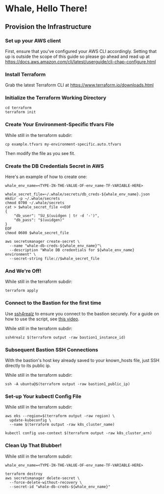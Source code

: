 # Whale, Hello There!

## Provision the Infrastructure

### Set up your AWS client

First, ensure that you've configured your AWS CLI accordingly. Setting
that up is outside the scope of this guide so please go ahead and read
up at https://docs.aws.amazon.com/cli/latest/userguide/cli-chap-configure.html


### Install Terraform

Grab the latest Terraform CLI at https://www.terraform.io/downloads.html


### Initialize the Terraform Working Directory

```
cd terraform
terraform init
```


### Create Your Environment-Specific tfvars File

While still in the terraform subdir:

```
cp example.tfvars my-environment-specific.auto.tfvars
```

Then modify the file as you see fit.


### Create the DB Credentials Secret in AWS

Here's an example of how to create one:

```
whale_env_name=<TYPE-IN-THE-VALUE-OF-env_name-TF-VARIABLE-HERE>

whale_secret_file=~/.whale/secrets/db_creds-${whale_env_name}.json
mkdir -p ~/.whale/secrets
chmod 0700 ~/.whale/secrets
cat > $whale_secret_file <<EOF
{
    "db_user": "SU_$(uuidgen | tr -d '-')",
    "db_pass": "$(uuidgen)"
}
EOF
chmod 0600 $whale_secret_file

aws secretsmanager create-secret \
  --name "whale-db-creds-${whale_env_name}"\
  --description "Whale DB credentials for ${whale_env_name} environment" \
  --secret-string file://$whale_secret_file
```


### And We're Off!

While still in the terraform subdir:

```
terraform apply
```


### Connect to the Bastion for the first time

Use [ssh4realz](https://github.com/relaxdiego/ssh4realz) to ensure
you connect to the bastion securely. For a guide on how to use the
script, see [this video](https://youtu.be/TcmOd4whPeQ).

While still in the terraform subdir:

```
ssh4realz $(terraform output -raw bastion1_instance_id)
```


### Subsequent Bastion SSH Connections

With the bastion's host key already saved to your known_hosts file,
just SSH directly to its public ip.

While still in the terraform subdir:

```
ssh -A ubuntu@$(terraform output -raw bastion1_public_ip)
```


### Set-up Your kubectl Config File

While still in the terraform subdir:

```
aws eks --region=$(terraform output -raw region) \
  update-kubeconfig \
  --name $(terraform output -raw k8s_cluster_name)

kubectl config use-context $(terraform output -raw k8s_cluster_arn)
```


### Clean Up That Blubber!

While still in the terraform subdir:

```
whale_env_name=<TYPE-IN-THE-VALUE-OF-env_name-TF-VARIABLE-HERE>

terraform destroy
aws secretsmanager delete-secret \
  --force-delete-without-recovery \
  --secret-id "whale-db-creds-${whale_env_name}"
```
